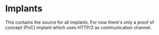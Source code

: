 # Implants

This contains the source for all implants. For now there's only a proof of concept (PoC) implant which uses HTTP/2 as communication channel.